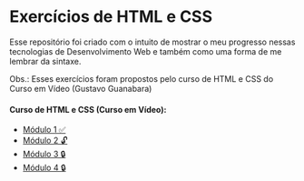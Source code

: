 # Exercícios de HTML e CSS

Esse repositório foi criado com o intuito de mostrar o meu progresso nessas tecnologias de Desenvolvimento Web e também como uma forma de me lembrar da sintaxe.

Obs.: Esses exercícios foram propostos pelo curso de HTML e CSS do Curso em Vídeo (Gustavo Guanabara)

#### Curso de HTML e CSS (Curso em Vídeo):
<ul>
<li><a href="https://youtube.com/playlist?list=PLHz_AreHm4dkZ9-atkcmcBaMZdmLHft8n">Módulo 1 ✅</a></li>
<li><a href="https://youtube.com/playlist?list=PLHz_AreHm4dlUpEXkY1AyVLQGcpSgVF8s">Módulo 2 🔓</a></li>
<li><a href="https://www.youtube.com/playlist?list=PLHz_AreHm4dmcAviDwiGgHbeEJToxbOpZ">Módulo 3 🔒</a></li>
<li><a href="https://www.youtube.com/playlist?list=PLHz_AreHm4dkcVCk2Bn_fdVQ81Fkrh6WT">Módulo 4 🔒</a></li>
</ul>
